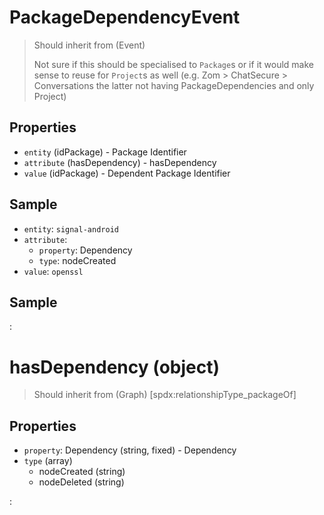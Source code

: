 # PackageDependencyEvent

> Should inherit from (Event)
>
> [Graph]: `Package.hasDependency` (Package)
>
> Not sure if this should be specialised to `Package`s or if it would make sense to reuse for `Project`s as well (e.g. Zom > ChatSecure > Conversations the latter not having PackageDependencies and only Project)

## Properties

 - `entity` (idPackage) - Package Identifier
 - `attribute` (hasDependency) - hasDependency
 - `value` (idPackage) - Dependent Package Identifier

## Sample

 - `entity`: `signal-android`
 - `attribute`:
   - `property`: Dependency
   - `type`: nodeCreated
 - `value`: `openssl`

## Sample

:[](samples/PackageDependencyEvent.md)

# hasDependency (object)

> Should inherit from (Graph)
> [spdx:relationshipType_packageOf]

## Properties

- `property`: Dependency (string, fixed) - Dependency
- `type` (array)
  - nodeCreated (string)
  - nodeDeleted (string)


:[](events.md)
